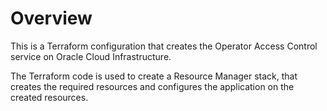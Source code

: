 # Overview
This is a Terraform configuration that creates the Operator Access Control service on Oracle Cloud Infrastructure.

The Terraform code is used to create a Resource Manager stack, that creates the required resources and configures the application on the created resources.